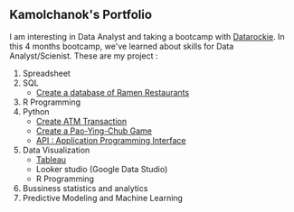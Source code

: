 ## Kamolchanok's Portfolio ##

I am interesting in Data Analyst and taking a bootcamp with [Datarockie](https://datarockie.com/).
In this 4 months bootcamp, we've learned about skills for Data Analyst/Scienist.
These are my project :

1. Spreadsheet
2. SQL  
   + [Create a database of Ramen Restaurants](https://replit.com/@tttontann/SQLHomeworkBatch6#main.sql)
3. R Programming
4. Python 
   + [Create ATM Transaction](https://datalore.jetbrains.com/view/notebook/M2WqL6U37RTJIHxnVQM1Zt)
   + [Create a Pao-Ying-Chub Game](https://datalore.jetbrains.com/view/notebook/fCLJkMA8AGY7xwNpyZUMKj)
   + [API : Application Programming Interface](https://datalore.jetbrains.com/view/notebook/xIjP2H87Nifm5bbONusJRO)
3. Data Visualization
   + [Tableau](https://public.tableau.com/app/profile/tann3621/viz/Dashboard_Batch06/Dashboard1)
   + Looker studio (Google Data Studio)
   + R Programming
4. Bussiness statistics and analytics
5. Predictive Modeling and Machine Learning
